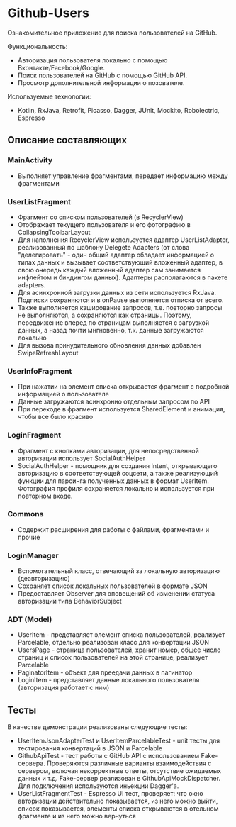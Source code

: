# Github-Users
Ознакомительное приложение для поиска пользователей на GitHub.

Функциональность:
- Авторизация пользователя локально с помощью Вконтакте/Facebook/Google.
- Поиск пользователей на GitHub с помощью GitHub API.
- Просмотр дополнительной информации о позователе.

Используемые технологии:
- Kotlin, RxJava, Retrofit, Picasso, Dagger, JUnit, Mockito, Robolectric, Espresso

## Описание составляющих
### MainActivity
- Выполняет управление фрагментами, передает информацию между фрагментами

### UserListFragment
- Фрагмент со списком пользователей (в RecyclerView)
- Отображает текущего пользователя и его фотографию в CollapsingToolbarLayout
- Для наполнения RecyclerView используется адаптер UserListAdapter, реализованный по шаблону Delegete Adapters (от слова "делегировать" - один общий адаптер обладает информацией о типах данных и вызывает соответствующий вложенный адаптер, в свою очередь каждый вложенный адаптер сам занимается инфлейтом и биндингом данных). Адаптеры располагаются в пакете adapters.
- Для асинхронной загрузки данных из сети используется RxJava. Подписки сохраняются и в onPause выполняется отписка от всего.
- Также выполняется кэширование запросов, т.е. повторно запросы не выполняются, а сохраняются как страницы. Поэтому, передвижение вперед по страницам выполняется с загрузкой данных, а назад почти мнгновенно, т.к. данные загружаются локально
- Для вызова принудительного обновления данных добавлен SwipeRefreshLayout

### UserInfoFragment
- При нажатии на элемент списка открывается фрагмент с подробной информацией о пользователе
- Данные загружаются асинхронно отдельным запросом по API
- При переходе в фрагмент используется SharedElement и анимация, чтобы все было красиво

### LoginFragment
- Фрагмент с кнопками авторизации, для непосредственной авторизации использует SocialAuthHelper
- SocialAuthHelper - помощник для создания Intent, открывающего авторизацию в соответствующей соцсети, а также реализующий функции для парсинга полученных данных в формат UserItem. Фотография профиля сохраняется локально и используется при повторном входе.

### Commons
- Содержит расширения для работы с файлами, фрагментами и прочие

### LoginManager
- Вспомогательный класс, отвечающий за локальную авторизацию (деавторизацию)
- Сохраняет список локальных пользователей в формате JSON
- Предоставляет Observer для оповещений об изменении статуса авторизации типа BehaviorSubject

### ADT (Model)
- UserItem - представляет элемент списка пользователей, реализует Parcelable, отдельно реализован класс для конвертации JSON
- UsersPage - страница пользователей, хранит номер, общее число страниц и список пользователей на этой странице, реализует Parcelable
- PaginatorItem - объект для преедачи данных в пагинатор
- LoginItem - представляет данные локального пользователя (авторизация работает с ним)

## Тесты
В качестве демонстрации реализованы следующие тесты:
- UserItemJsonAdapterTest и UserItemParcelableTest - unit тесты для тестирования конвертаций в JSON и Parcelable
- GithubApiTest - тест работы с GitHub API с использованием Fake-сервера. Проверяются различные варианты взаимодействия с сервером, включая некорректные ответы, отсутствие ожидаемых данных и т.д. Fake-сервер реализован в GithubApiMockDispatcher. Для подключения используются иньекции Dagger'а.
- UserListFragmentTest - Espresso UI тест, проверяет: что окно авторизации действительно показывается, из него можно выйти, список показывается, элементы списка открываются в отельном фрагменте и из него можно вернуться
